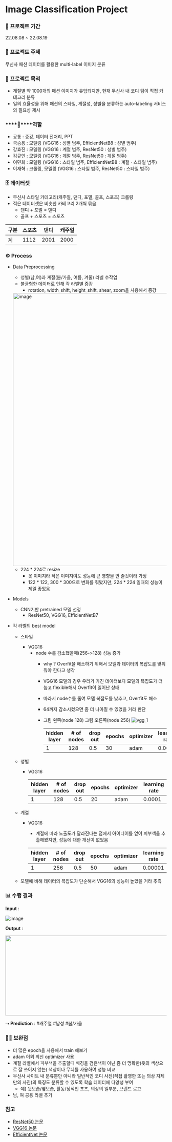 
# Image Classification Project


### ****📅**** 프로젝트 기간

22.08.08 ~ 22.08.19

### ****📔**** 프로젝트 주제

무신사 패션 데이터를 활용한 multi-label 이미지 분류

### ****📔**** 프로젝트 목적
- 계절별 약 1000개의 패션 이미지가 유입되지만, 현재 무신사 내 코디 팀이 직접 카테고리 분류
- 일의 효율성을 위해 패션의 스타일, 계절성, 성별을 분류하는 auto-labeling 서비스의 필요성 제시 

### ****💪****역할

- 공통 : 증강, 데이터 전처리, PPT
- 국승용 : 모델링 (VGG16 : 성별 범주, EfficientNetB8 : 성별 범주)
- 강효진 : 모델링 (VGG16 : 계절 범주, ResNet50 : 성별 범주)
- 김규인 : 모델링 (VGG16 : 계절 범주, ResNet50 : 계절 범주)
- 여민희 : 모델링 (VGG16 : 스타일 범주, EfficientNetB8 : 계절ㆍ스타일 범주)
- 이재혁 : 크롤링, 모델링 (VGG16 : 스타일 범주, ResNet50 : 스타일 범주)

### ****🗄️**** 데이터셋

- 무신사 스타일 카테고리(캐주얼, 댄디, 포멀, 골프, 스포츠) 크롤링
- 적은 데이터셋은 비슷한 카테고리 2개씩 묶음
    - 댄디 + 포멀 = 댄디
    - 골프 + 스포츠 = 스포츠

| 구분 | 스포츠 | 댄디 | 캐주얼 |
| --- | --- | --- | --- |
| 계 | 1112 | 2001 | 2000 |

### ****⚙️ Process****

- Data Preprocessing
    - 성별(남,여)과 계절(봄/가을, 여름, 겨울) 라벨 수작업
    - 불균형한 데이터로 인해 각 라벨별 증강
        - rotation, width_shift, height_shift, shear, zoom을 사용해서 증강
    
    <img width="853" alt="image" src="https://user-images.githubusercontent.com/114709620/203029298-24a06d52-a8c0-4087-9d02-a4974b1c305c.png">


    - 224 * 224로 resize
        - 옷 이미지라 작은 이미지여도 성능에 큰 영향을 안 줄것이라 가정
        - 122 * 122, 300 * 300으로 변화를 줘봤지만, 224 * 224 일때의 성능이 제일 좋았음




- Models
    - CNN기반 pretrained 모델 선정
        - ResNet50, VGG16, EfficientNetB7
- 각 라벨의 best model
    - 스타일
        - VGG16
            - node 수를 감소했을때(256->128) 성능 증가
                - why ? Overfit을 해소하기 위해서 모델과 데이터의 복잡도를 맞춰줘야 한다고 생각
                - VGG16 모델의 경우 우리가 가진 데이터보다 모델의 복잡도가 더 높고 flexible해서 Overfit이 일어난 상태
                - 따라서 node수를 줄여 모델 복잡도를 낮추고, Overfit도 해소
                - 64까지 감소시켰으면 좀 더 나아질 수 있었을 거라 판단
                - 그림 왼쪽(node 128) 그림 오른쪽(node 256)
                ![vgg_1](https://user-images.githubusercontent.com/104626180/202935973-d79e59d3-e83d-4e9c-aaa9-f551568ab576.jpg)
 
                  | hidden layer | # of nodes | drop out | epochs | optimizer | learning rate|
                  | --- | --- | --- | --- | --- | --- |
                  | 1 | 128 | 0.5 | 30 | adam | 0.0001 |

    - 성별
        - VGG16
      
          | hidden layer | # of nodes | drop out | epochs | optimizer | learning rate|
          | --- | --- | --- | --- | --- | --- |
          | 1 | 128 | 0.5 | 20 | adam | 0.0001 |

    - 계절
        - VGG16
            - 계절에 따라 노출도가 달라진다는 점에서 아이디어를 얻어 피부색을 추출해봤지만, 성능에 대한 개선이 없었음

            | hidden layer | # of nodes | drop out | epochs | optimizer | learning rate|
            | --- | --- | --- | --- | --- | --- |
            | 1 | 256 | 0.5 | 50 | adam | 0.00001|

    - 모델에 비해 데이터의 복잡도가 단순해서 VGG16의 성능이 높았을 거라 추측

### 📊 수행 결과

**Input** :

![image](https://user-images.githubusercontent.com/114709620/203035403-b5228896-25dc-415a-b09e-82fc7b0c6569.png)

**Output** :

<img src="https://user-images.githubusercontent.com/104626180/203054974-f27a26b3-0f2e-4856-b8eb-7ea2f8b297ec.png" width="600" height="250">


⇢ **Prediction** : #캐주얼 #남성 #봄/가을


### 🙌🏻 보완점

- 더 많은 epoch을 사용해서 train 해보기
- adam 이외 최신 optimizer 사용
- 계절 라벨에서 피부색을 추출할때 배경을 검은색이 아닌 좀 더 명확한(옷의 색상으로 잘 쓰이지 않는) 색상이나 무늬를 사용하여 성능 비교
- 무신사 사이트 내 분류뿐만 아니라 일반적인 코디 사진(직접 촬영한 또는 의상 자체만의 사진)의 특징도 분류할 수 있도록 학습 데이터에 다양성 부여 
    - 예) 뒷모습/옆모습, 활동/정적인 포즈, 의상의 일부분, 브랜드 로고 
- 남, 여 공용 라벨 추가 

### 참고
- [ResNet50 논문](https://arxiv.org/pdf/1512.03385.pdf)
- [VGG16 논문](https://arxiv.org/pdf/1409.1556.pdf%20http://arxiv.org/abs/1409.1556.pdf)
- [EfficientNet 논문](https://arxiv.org/pdf/1905.11946.pdf)

